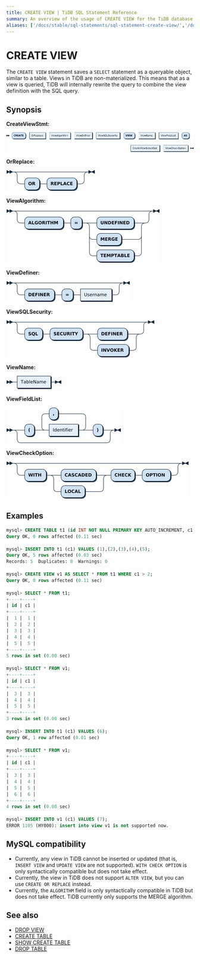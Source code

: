 ```yaml
---
title: CREATE VIEW | TiDB SQL Statement Reference
summary: An overview of the usage of CREATE VIEW for the TiDB database.
aliases: ['/docs/stable/sql-statements/sql-statement-create-view/','/docs/v4.0/sql-statements/sql-statement-create-view/','/docs/stable/reference/sql/statements/create-view/']
---
```


# CREATE VIEW

The `CREATE VIEW` statement saves a `SELECT` statement as a queryable object, similar to a table. Views in TiDB are non-materialized. This means that as a view is queried, TiDB will internally rewrite the query to combine the view definition with the SQL query.

## Synopsis

**CreateViewStmt:**

![CreateViewStmt](/media/sqlgram/CreateViewStmt.png)

**OrReplace:**

![OrReplace](/media/sqlgram/OrReplace.png)

**ViewAlgorithm:**

![ViewAlgorithm](/media/sqlgram/ViewAlgorithm.png)

**ViewDefiner:**

![ViewDefiner](/media/sqlgram/ViewDefiner.png)

**ViewSQLSecurity:**

![ViewSQLSecurity](/media/sqlgram/ViewSQLSecurity.png)

**ViewName:**

![ViewName](/media/sqlgram/ViewName.png)

**ViewFieldList:**

![ViewFieldList](/media/sqlgram/ViewFieldList.png)

**ViewCheckOption:**

![ViewCheckOption](/media/sqlgram/ViewCheckOption.png)

## Examples

```sql
mysql> CREATE TABLE t1 (id INT NOT NULL PRIMARY KEY AUTO_INCREMENT, c1 INT NOT NULL);
Query OK, 0 rows affected (0.11 sec)

mysql> INSERT INTO t1 (c1) VALUES (1),(2),(3),(4),(5);
Query OK, 5 rows affected (0.03 sec)
Records: 5  Duplicates: 0  Warnings: 0

mysql> CREATE VIEW v1 AS SELECT * FROM t1 WHERE c1 > 2;
Query OK, 0 rows affected (0.11 sec)

mysql> SELECT * FROM t1;
+----+----+
| id | c1 |
+----+----+
|  1 |  1 |
|  2 |  2 |
|  3 |  3 |
|  4 |  4 |
|  5 |  5 |
+----+----+
5 rows in set (0.00 sec)

mysql> SELECT * FROM v1;
+----+----+
| id | c1 |
+----+----+
|  3 |  3 |
|  4 |  4 |
|  5 |  5 |
+----+----+
3 rows in set (0.00 sec)

mysql> INSERT INTO t1 (c1) VALUES (6);
Query OK, 1 row affected (0.01 sec)

mysql> SELECT * FROM v1;
+----+----+
| id | c1 |
+----+----+
|  3 |  3 |
|  4 |  4 |
|  5 |  5 |
|  6 |  6 |
+----+----+
4 rows in set (0.00 sec)

mysql> INSERT INTO v1 (c1) VALUES (7);
ERROR 1105 (HY000): insert into view v1 is not supported now.
```

## MySQL compatibility

* Currently, any view in TiDB cannot be inserted or updated (that is, `INSERT VIEW` and `UPDATE VIEW` are not supported). `WITH CHECK OPTION` is only syntactically compatible but does not take effect.
* Currently, the view in TiDB does not support `ALTER VIEW`, but you can use `CREATE OR REPLACE` instead.
* Currently, the `ALGORITHM` field is only syntactically compatible in TiDB but does not take effect. TiDB currently only supports the MERGE algorithm.

## See also

* [DROP VIEW](/sql-statements/sql-statement-drop-view.md)
* [CREATE TABLE](/sql-statements/sql-statement-create-table.md)
* [SHOW CREATE TABLE](/sql-statements/sql-statement-show-create-table.md)
* [DROP TABLE](/sql-statements/sql-statement-drop-table.md)
